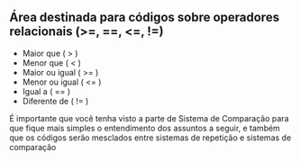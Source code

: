 ## Área destinada para códigos sobre operadores relacionais (>=, ==, <=, !=)

* Maior que ( > )
* Menor que ( < )
* Maior ou igual ( >= )
* Menor ou igual ( <= )
* Igual a ( == )
* Diferente de ( != )

<p>
  É importante que você tenha visto a parte de Sistema de Comparação para que fique mais simples o entendimento dos assuntos a seguir, e também que os códigos serão mesclados entre sistemas de repetição e sistemas de comparação
</p>
